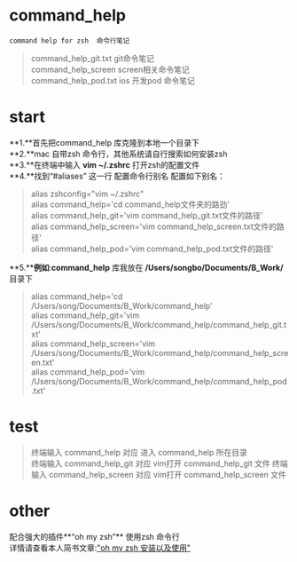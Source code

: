 # command_help  

    command help for zsh  命令行笔记   
>command_help_git.txt git命令笔记   
command_help_screen screen相关命令笔记   
command_help_pod.txt   ios 开发pod 命令笔记   

# start  
 
 **1.**首先把command_help 库克隆到本地一个目录下  
 **2.**mac 自带zsh 命令行，其他系统请自行搜索如何安装zsh  
 **3.**在终端中输入 **vim ~/.zshrc** 打开zsh的配置文件  
 **4.**找到“#aliases” 这一行 配置命令行别名 配置如下别名：  
  
>alias zshconfig="vim  ~/.zshrc"   
alias command_help='cd command_help文件夹的路劲'           
alias command_help_git='vim command_help_git.txt文件的路径'  
alias command_help_screen='vim command_help_screen.txt文件的路径'  
alias command_help_pod='vim command_help_pod.txt文件的路径'  
  
 **5.****例如**:**command_help** 库我放在 **/Users/songbo/Documents/B_Work/** 目录下           
  
>alias command_help='cd /Users/song/Documents/B_Work/command_help'           
alias command_help_git='vim /Users/song/Documents/B_Work/command_help/command_help_git.txt'  
alias command_help_screen='vim /Users/song/Documents/B_Work/command_help/command_help_screen.txt'  
alias command_help_pod='vim /Users/song/Documents/B_Work/command_help/command_help_pod.txt'  

# test  
  
>终端输入 command_help 对应 进入 command_help 所在目录  
终端输入 command_help_git 对应 vim打开 command_help_git 文件
终端输入 command_help_screen 对应 vim打开 command_help_screen 文件  
  
# other
     
  配合强大的插件**“oh my zsh”** 使用zsh 命令行  
  详情请查看本人简书文章:["oh my zsh 安装以及使用"](http://www.jianshu.com/p/563dc1da2199)
    

